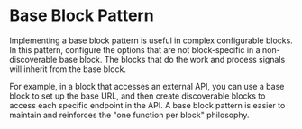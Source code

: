 # Base Block Pattern

Implementing a base block pattern is useful in complex configurable blocks. In this pattern, configure the options that are not block-specific in a non-discoverable base block. The blocks that do the work and process signals will inherit from the base block.

For example, in a block that accesses an external API, you can use a base block to set up the base URL, and then create discoverable blocks to access each specific endpoint in the API. A base block pattern is easier to maintain and reinforces the "one function per block" philosophy.
